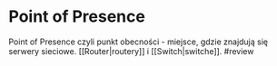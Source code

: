# Point of Presence
Point of Presence czyli punkt obecności - miejsce, gdzie znajdują się serwery sieciowe. [[Router|routery]] i [[Switch|switche]]. #review